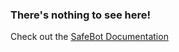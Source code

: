 <link href="/SafeBot/style.css" rel="stylesheet"></link>

### **There's nothing to see here!**
Check out the [SafeBot Documentation](https://hi-joy-nz.github.io/SafeBot/Docs)